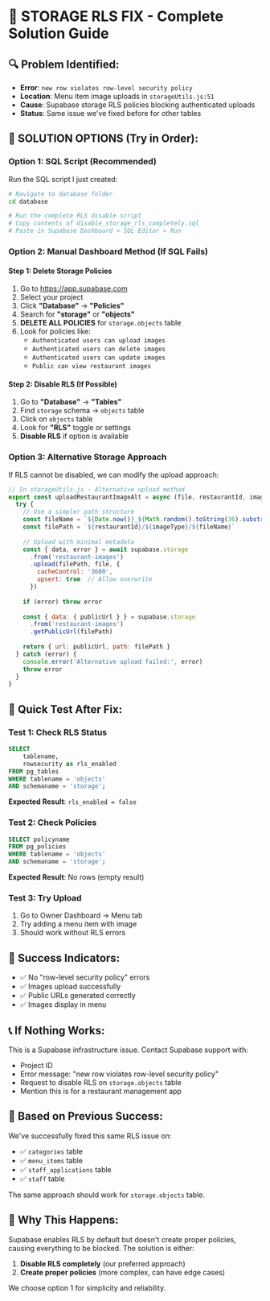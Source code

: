 # 🚨 STORAGE RLS FIX - Complete Solution Guide

## 🔍 **Problem Identified:**
- **Error**: `new row violates row-level security policy`
- **Location**: Menu item image uploads in `storageUtils.js:51`
- **Cause**: Supabase storage RLS policies blocking authenticated uploads
- **Status**: Same issue we've fixed before for other tables

## 🎯 **SOLUTION OPTIONS (Try in Order):**

### **Option 1: SQL Script (Recommended)**
Run the SQL script I just created:

```bash
# Navigate to database folder
cd database

# Run the complete RLS disable script
# Copy contents of disable_storage_rls_completely.sql
# Paste in Supabase Dashboard > SQL Editor > Run
```

### **Option 2: Manual Dashboard Method (If SQL Fails)**

#### **Step 1: Delete Storage Policies**
1. Go to https://app.supabase.com
2. Select your project
3. Click **"Database"** → **"Policies"**
4. Search for **"storage"** or **"objects"**
5. **DELETE ALL POLICIES** for `storage.objects` table
6. Look for policies like:
   - `Authenticated users can upload images`
   - `Authenticated users can delete images`
   - `Authenticated users can update images`
   - `Public can view restaurant images`

#### **Step 2: Disable RLS (If Possible)**
1. Go to **"Database"** → **"Tables"**
2. Find `storage` schema → `objects` table
3. Click on `objects` table
4. Look for **"RLS"** toggle or settings
5. **Disable RLS** if option is available

### **Option 3: Alternative Storage Approach**
If RLS cannot be disabled, we can modify the upload approach:

```javascript
// In storageUtils.js - Alternative upload method
export const uploadRestaurantImageAlt = async (file, restaurantId, imageType) => {
  try {
    // Use a simpler path structure
    const fileName = `${Date.now()}_${Math.random().toString(36).substring(2, 15)}.${file.name.split('.').pop()}`
    const filePath = `${restaurantId}/${imageType}/${fileName}`
    
    // Upload with minimal metadata
    const { data, error } = await supabase.storage
      .from('restaurant-images')
      .upload(filePath, file, {
        cacheControl: '3600',
        upsert: true  // Allow overwrite
      })
    
    if (error) throw error
    
    const { data: { publicUrl } } = supabase.storage
      .from('restaurant-images')
      .getPublicUrl(filePath)
    
    return { url: publicUrl, path: filePath }
  } catch (error) {
    console.error('Alternative upload failed:', error)
    throw error
  }
}
```

## 🔧 **Quick Test After Fix:**

### **Test 1: Check RLS Status**
```sql
SELECT 
    tablename,
    rowsecurity as rls_enabled
FROM pg_tables 
WHERE tablename = 'objects' 
AND schemaname = 'storage';
```
**Expected Result**: `rls_enabled = false`

### **Test 2: Check Policies**
```sql
SELECT policyname 
FROM pg_policies 
WHERE tablename = 'objects' 
AND schemaname = 'storage';
```
**Expected Result**: No rows (empty result)

### **Test 3: Try Upload**
1. Go to Owner Dashboard → Menu tab
2. Try adding a menu item with image
3. Should work without RLS errors

## 🎉 **Success Indicators:**
- ✅ No "row-level security policy" errors
- ✅ Images upload successfully
- ✅ Public URLs generated correctly
- ✅ Images display in menu

## 📞 **If Nothing Works:**
This is a Supabase infrastructure issue. Contact Supabase support with:
- Project ID
- Error message: "new row violates row-level security policy"
- Request to disable RLS on `storage.objects` table
- Mention this is for a restaurant management app

## 🔄 **Based on Previous Success:**
We've successfully fixed this same RLS issue on:
- ✅ `categories` table
- ✅ `menu_items` table  
- ✅ `staff_applications` table
- ✅ `staff` table

The same approach should work for `storage.objects` table.

## 🚀 **Why This Happens:**
Supabase enables RLS by default but doesn't create proper policies, causing everything to be blocked. The solution is either:
1. **Disable RLS completely** (our preferred approach)
2. **Create proper policies** (more complex, can have edge cases)

We choose option 1 for simplicity and reliability.
